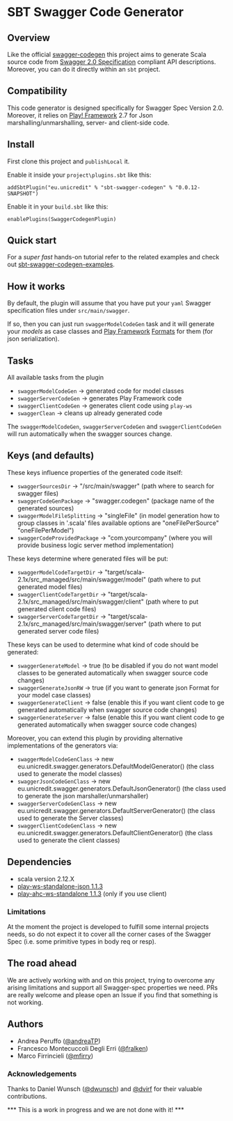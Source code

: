 # SBT Swagger Code Generator

## Overview

Like the official [swagger-codegen](https://github.com/swagger-api/swagger-codegen) this project aims to generate Scala source code from [Swagger 2.0 Specification](https://github.com/OAI/OpenAPI-Specification/blob/master/versions/2.0.md) compliant API descriptions.
Moreover, you can do it directly within an `sbt` project.

## Compatibility

This code generator is designed specifically for Swagger Spec Version 2.0. Moreover, it relies on [Play! Framework](http://www.playframework.com/) 2.7 for Json marshalling/unmarshalling, server- and client-side code.

## Install

First clone this project and `publishLocal` it.

Enable it inside your `project\plugins.sbt` like this:

`addSbtPlugin("eu.unicredit" % "sbt-swagger-codegen" % "0.0.12-SNAPSHOT")`

Enable it in your `build.sbt` like this:

`enablePlugins(SwaggerCodegenPlugin)`

## Quick start

For a *super fast* hands-on tutorial refer to the related examples and check out [sbt-swagger-codegen-examples](https://github.com/unicredit/sbt-swagger-codegen-examples).

## How it works

By default, the plugin will assume that you have put your `yaml` Swagger specification files under `src/main/swagger`.

If so, then you can just run `swaggerModelCodeGen` task and it will generate your *models* as case classes and [Play Framework](www.playframework.com) [Formats](https://www.playframework.com/documentation/2.5.x/ScalaJsonCombinators#Format) for them (for json serialization).

## Tasks

All available tasks from the plugin

- `swaggerModelCodeGen`  -> generated code for model classes
- `swaggerServerCodeGen` -> generates Play Framework code
- `swaggerClientCodeGen` -> generates client code using `play-ws`
- `swaggerClean` -> cleans up already generated code

The `swaggerModelCodeGen`, `swaggerServerCodeGen` and `swaggerClientCodeGen` will run automatically when the swagger sources change.

## Keys (and defaults)

These keys influence properties of the generated code itself:

- `swaggerSourcesDir` -> "/src/main/swagger" (path where to search for swagger files)
- `swaggerCodeGenPackage` -> "swagger.codegen" (package name of the generated sources)
- `swaggerModelFileSplitting` -> "singleFile" (in model generation how to group classes in '.scala' files available options are "oneFilePerSource" "oneFilePerModel")
- `swaggerCodeProvidedPackage` -> "com.yourcompany" (where you will provide business logic server method implementation)

These keys determine where generated files will be put:

- `swaggerModelCodeTargetDir` -> "target/scala-2.1x/src_managed/src/main/swagger/model" (path where to put generated model files)
- `swaggerClientCodeTargetDir` -> "target/scala-2.1x/src_managed/src/main/swagger/client" (path where to put generated client code files)
- `swaggerServerCodeTargetDir` -> "target/scala-2.1x/src_managed/src/main/swagger/server" (path where to put generated server code files)

These keys can be used to determine what kind of code should be generated:

- `swaggerGenerateModel` -> true (to be disabled if you do not want model classes to be generated automatically when swagger source code changes)
- `swaggerGenerateJsonRW` -> true (if you want to generate json Format for your model case classes)
- `swaggerGenerateClient` -> false (enable this if you want client code to ge generated automatically when swagger source code changes)
- `swaggerGenerateServer` -> false (enable this if you want client code to ge generated automatically when swagger source code changes)

Moreover, you can extend this plugin by providing alternative implementations of the generators via:

- `swaggerModelCodeGenClass` -> new eu.unicredit.swagger.generators.DefaultModelGenerator() (the class used to generate the model classes)
- `swaggerJsonCodeGenClass` -> new eu.unicredit.swagger.generators.DefaultJsonGenerator() (the class used to generate the json marshaller/unmarshaller)
- `swaggerServerCodeGenClass` -> new eu.unicredit.swagger.generators.DefaultServerGenerator() (the class used to generate the Server classes)
- `swaggerClientCodeGenClass` -> new eu.unicredit.swagger.generators.DefaultClientGenerator() (the class used to generate the client classes)

## Dependencies

- scala version 2.12.X
- [play-ws-standalone-json 1.1.3](http://mvnrepository.com/artifact/com.typesafe.play/play-ws-standalone-json)
- [play-ahc-ws-standalone 1.1.3](http://mvnrepository.com/artifact/com.typesafe.play/play-ahc-ws-standalone) (only if you use client)

### Limitations

At the moment the project is developed to fulfill some internal projects needs, so do not expect it to cover all the corner cases of the Swagger Spec (i.e. some primitive types in body req or resp).

## The road ahead

We are actively working with and on this project, trying to overcome any arising limitations and support all Swagger-spec properties we need.
PRs are really welcome and please open an Issue if you find that something is not working.

## Authors

* Andrea Peruffo ([@andreaTP](https://github.com/andreaTP))
* Francesco Montecuccoli Degli Erri ([@fralken](https://github.com/fralken))
* Marco Firrincieli ([@mfirry](https://github.com/mfirry))

### Acknowledgements

Thanks to Daniel Wunsch ([@dwunsch](https://github.com/dwunsch)) and [@dvirf](https://github.com/dvirf) for their valuable contributions.

*** This is a work in progress and we are not done with it! ***
